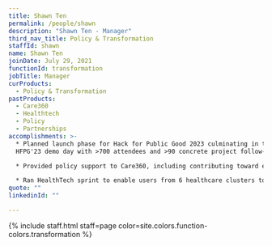 ```yaml
---
title: Shawn Ten
permalink: /people/shawn
description: "Shawn Ten - Manager"
third_nav_title: Policy & Transformation
staffId: shawn
name: Shawn Ten
joinDate: July 29, 2021
functionId: transformation
jobTitle: Manager
curProducts:
  - Policy & Transformation
pastProducts:
  - Care360
  - Healthtech
  - Policy
  - Partnerships
accomplishments: >-
  * Planned launch phase for Hack for Public Good 2023 culminating in the
  HFPG'23 demo day with >700 attendees and >90 concrete project follow-ups

  * Provided policy support to Care360, including contributing toward establishing a new legal precedent for the mechanism of consent-taking from patients in healthcare institutions

  * Ran HealthTech sprint to enable users from 6 healthcare clusters to initiate new tech workflows in their agencies with OGP products
quote: ""
linkedinId: ""

---
```


{% include staff.html staff=page color=site.colors.function-colors.transformation %}
